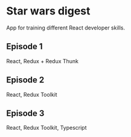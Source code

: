 # Star wars digest

App for training different React developer skills.

## Episode 1
React, Redux + Redux Thunk

## Episode 2
React, Redux Toolkit

## Episode 3
React, Redux Toolkit, Typescript